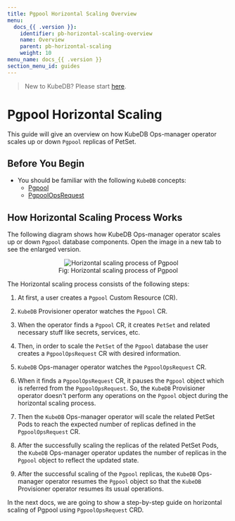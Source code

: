 ```yaml
---
title: Pgpool Horizontal Scaling Overview
menu:
  docs_{{ .version }}:
    identifier: pb-horizontal-scaling-overview
    name: Overview
    parent: pb-horizontal-scaling
    weight: 10
menu_name: docs_{{ .version }}
section_menu_id: guides
---
```


> New to KubeDB? Please start [here](/docs/README.md).

# Pgpool Horizontal Scaling

This guide will give an overview on how KubeDB Ops-manager operator scales up or down `Pgpool` replicas of PetSet.

## Before You Begin

- You should be familiar with the following `KubeDB` concepts:
  - [Pgpool](/docs/guides/pgpool/concepts/pgpool.md)
  - [PgpoolOpsRequest](/docs/guides/pgpool/concepts/opsrequest.md)

## How Horizontal Scaling Process Works

The following diagram shows how KubeDB Ops-manager operator scales up or down `Pgpool` database components. Open the image in a new tab to see the enlarged version.

<figure align="center">
  <img alt="Horizontal scaling process of Pgpool" src="/docs/images/day-2-operation/pgpool/pb-horizontal-scaling.png">
<figcaption align="center">Fig: Horizontal scaling process of Pgpool</figcaption>
</figure>

The Horizontal scaling process consists of the following steps:

1. At first, a user creates a `Pgpool` Custom Resource (CR).

2. `KubeDB` Provisioner  operator watches the `Pgpool` CR.

3. When the operator finds a `Pgpool` CR, it creates `PetSet` and related necessary stuff like secrets, services, etc.

4. Then, in order to scale the `PetSet` of the `Pgpool` database the user creates a `PgpoolOpsRequest` CR with desired information.

5. `KubeDB` Ops-manager operator watches the `PgpoolOpsRequest` CR.

6. When it finds a `PgpoolOpsRequest` CR, it pauses the `Pgpool` object which is referred from the `PgpoolOpsRequest`. So, the `KubeDB` Provisioner  operator doesn't perform any operations on the `Pgpool` object during the horizontal scaling process.  

7. Then the `KubeDB` Ops-manager operator will scale the related PetSet Pods to reach the expected number of replicas defined in the `PgpoolOpsRequest` CR.

8. After the successfully scaling the replicas of the related PetSet Pods, the `KubeDB` Ops-manager operator updates the number of replicas in the `Pgpool` object to reflect the updated state.

9. After the successful scaling of the `Pgpool` replicas, the `KubeDB` Ops-manager operator resumes the `Pgpool` object so that the `KubeDB` Provisioner  operator resumes its usual operations.

In the next docs, we are going to show a step-by-step guide on horizontal scaling of Pgpool using `PgpoolOpsRequest` CRD.